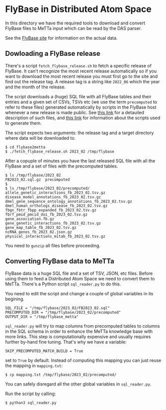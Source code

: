 # FlyBase in Distributed Atom Space

In this directory we have the required tools to download and convert FlyBase files to MeTTa input which can be read by the DAS parser.

See the [FlyBase site](https://flybase.org/) for information on the actual data.

## Dowloading a FlyBase release

There's a script `fetch_flybase_release.sh` to fetch a specific release of FlyBase. It can't recognize the most recent release automatically so if you want to download the most recent release you must first go to the site and find out the release tag. A release tag is a string like `2022_06` which the year and the month of the release.

The script downloads a (huge) SQL file with all FlyBase tables and their entries and a given set of CSVs, TSVs etc (we use the term `precomputed` to refer to these files) generated automatically by scripts in the FlyBase host whenever a new release is made public. See [this link](https://wiki.flybase.org/wiki/FlyBase:Downloads_Overview) for a detauiled description of such files, and [this link](ihttps://github.com/FlyBase/harvdev-bulk-reports#GoCDPipeline) for information about the scripts used to generate them.

The script expects two arguments: the release tag and a target directory where data will be downloaded to.

```
$ cd flybase2metta
$ ./fetch_flybase_release.sh 2023_02 /tmp/flybase
```

After a copuple of minutes you have the last released SQL file with all the FlyBase and a set of files with the precomputed tables.

```
$ ls /tmp/flybase/2023_02
FB2023_02.sql.gz  precomputed
$
$ ls /tmp/flybase/2023_02/precomputed/
allele_genetic_interactions_fb_2023_02.tsv.gz
disease_model_annotations_fb_2023_02.tsv.gz
dmel_gene_sequence_ontology_annotations_fb_2023_02.tsv.gz
dmel_human_orthologs_disease_fb_2023_02.tsv.gz
fbgn_fbtr_fbpp_expanded_fb_2023_02.tsv.gz
fbrf_pmid_pmcid_doi_fb_2023_02.tsv.gz
gene_association.fb.gz
gene_genetic_interactions_fb_2023_02.tsv.gz
gene_map_table_fb_2023_02.tsv.gz
ncRNA_genes_fb_2023_02.json.gz
physical_interactions_mitab_fb_2023_02.tsv.gz
```

You need to `gunzip` all files before proceeding.

## Converting FlyBase data to MeTTa

FlyBase data is a huge SQL file and a set of TSV, JSON, etc files. Before using them to feed a Distributed Atom Space we need to convert them to MeTTa. There's a Python script `sql_reader.py` to do this.

You need to edit the script and change a couple of global variables in its begining.

```
SQL_FILE = "/tmp/flybase/2023_02/FB2023_02.sql"
PRECOMPUTED_DIR = "/tmp/flybase/2023_02/precomputed"
OUTPUT_DIR = "/tmp/flybase_metta"
```

`sql_reader.py` will try to map columns from precomputed tables to columns in the SQL schema in order to enhance the MeTTa knowledge base with more links. This step is computationally expensive and usually requires further by-hand fine tuning. That's why we have a variable:

```
SKIP_PRECOMPUTED_MATCH_BUILD = True
```

set to `True` by default. Instead of computing this mapping you can just reuse the mapping in `mapping.txt`:

```
$ cp mapping.txt /tmp/flybase/2023_02/precomputed/
```

You can safely disregard all the other global variables in `sql_reader.py`.

Run the script by calling:

```
$ python3 sql_reader.py
```

